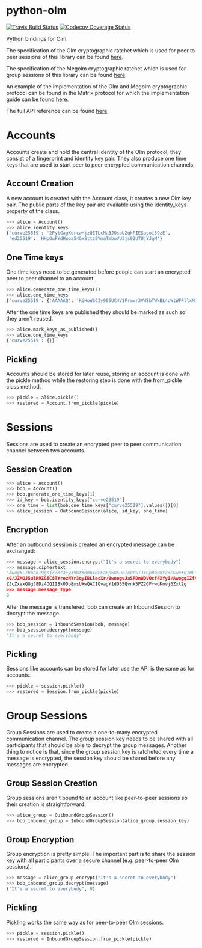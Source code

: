 python-olm
==========

[![Travis Build Status](https://travis-ci.org/poljar/python-olm.svg?branch=master)](https://travis-ci.org/poljar/python-olm)
[![Codecov Coverage Status](https://codecov.io/gh/poljar/python-olm/branch/master/graph/badge.svg)](https://codecov.io/gh/poljar/python-olm)

Python bindings for Olm.

The specification of the Olm cryptographic ratchet which is used for peer to
peer sessions of this library can be found [here][4].

The specification of the Megolm cryptographic ratchet which is used for group
sessions of this library can be found [here][5].

An example of the implementation of the Olm and Megolm cryptographic protocol
can be found in the Matrix protocol for which the implementation guide can be
found [here][6].

The full API reference can be found [here][7].

# Accounts

Accounts create and hold the central identity of the Olm protocol, they consist of a fingerprint and identity
key pair. They also produce one time keys that are used to start peer to peer
encrypted communication channels.

## Account Creation

A new account is created with the Account class, it creates a new Olm key pair.
The public parts of the key pair are available using the identity_keys property
of the class.

```python
>>> alice = Account()
>>> alice.identity_keys
{'curve25519': '2PytGagXercwHjzQETLcMa3JOsaU2qkPIESaqoi59zE',
 'ed25519': 'HHpOuFYdHwoa54GxSttz9YmaTmbuVU3js92UTUjYJgM'}
```


## One Time keys

One time keys need to be generated before people can start an encrypted peer to
peer channel to an account.

```python
>>> alice.generate_one_time_keys(1)
>>> alice.one_time_keys
{'curve25519': {'AAAAAQ': 'KiHoW6CIy905UC4V1Frmwr3VW8bTWkBL4uWtWFFllxM'}}
```

After the one time keys are published they should be marked as such so they
aren't reused.

```python
>>> alice.mark_keys_as_published()
>>> alice.one_time_keys
{'curve25519': {}}
```

## Pickling

Accounts should be stored for later reuse, storing an account is done with the
pickle method while the restoring step is done with the from_pickle class
method.

```python
>>> pickle = alice.pickle()
>>> restored = Account.from_pickle(pickle)
```

# Sessions

Sessions are used to create an encrypted peer to peer communication channel
between two accounts.

## Session Creation
```python
>>> alice = Account()
>>> bob = Account()
>>> bob.generate_one_time_keys(1)
>>> id_key = bob.identity_keys["curve25519"]
>>> one_time = list(bob.one_time_keys["curve25519"].values())[0]
>>> alice_session = OutboundSession(alice, id_key, one_time)
```

## Encryption

After an outbound session is created an encrypted message can be exchanged:

```python
>>> message = alice_session.encrypt("It's a secret to everybody")
>>> message.ciphertext
'AwogkL7RoakT9gnjcZMra+y39WXKRmnxBPEaEp6OSueIA0cSIJxGpBoP8YZ+CGweXQ10LujbXMgK88
xG/JZMQJ5ulK9ZGiC8TYrezNYr3qyIBLlecXr/9wnegvJaSFDmWDVOcf4XfyI/AwogqIZfAklRXGC5b
ZJcZxVxQGgJ8Dz4OQII8k0Dp8msUXwQACIQvagY1dO55Qvnk5PZ2GF+wdKnvj6Zxl2g'
>>> message.message_type
0
```

After the message is transfered, bob can create an InboundSession to decrypt the
message.

```python
>>> bob_session = InboundSession(bob, message)
>>> bob_session.decrypt(message)
"It's a secret to everybody"
```

## Pickling

Sessions like accounts can be stored for later use the API is the same as for
accounts.

```python
>>> pickle = session.pickle()
>>> restored = Session.from_pickle(pickle)
```

# Group Sessions

Group Sessions are used to create a one-to-many encrypted communication channel.
The group session key needs to be shared with all participants that should be able
to decrypt the group messages. Another thing to notice is that, since the group
session key is ratcheted every time a message is encrypted, the session key should
be shared before any messages are encrypted.

## Group Session Creation

Group sessions aren't bound to an account like peer-to-peer sessions so their
creation is straightforward.

```python
>>> alice_group = OutboundGroupSession()
>>> bob_inbound_group = InboundGroupSession(alice_group.session_key)
```

## Group Encryption

Group encryption is pretty simple. The important part is to share the session
key with all participants over a secure channel (e.g. peer-to-peer Olm
sessions).

```python
>>> message = alice_group.encrypt("It's a secret to everybody")
>>> bob_inbound_group.decrypt(message)
("It's a secret to everybody", 0)
```

## Pickling

Pickling works the same way as for peer-to-peer Olm sessions.

```python
>>> pickle = session.pickle()
>>> restored = InboundGroupSession.from_pickle(pickle)
```
[1]: https://git.matrix.org/git/olm/about/
[2]: https://git.matrix.org/git/olm/tree/python?id=f8c61b8f8432d0b0b38d57f513c5048fb42f22ab
[3]: https://cffi.readthedocs.io/en/latest/
[4]: https://git.matrix.org/git/olm/about/docs/olm.rst
[5]: https://git.matrix.org/git/olm/about/docs/megolm.rst
[6]: https://matrix.org/docs/guides/e2e_implementation.html
[7]: https://poljar.github.io/python-olm/html/index.html
